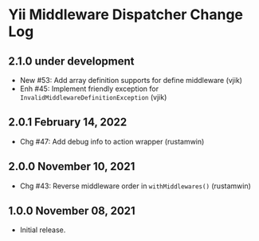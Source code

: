 # Yii Middleware Dispatcher Change Log

## 2.1.0 under development

- New #53: Add array definition supports for define middleware (vjik)
- Enh #45: Implement friendly exception for `InvalidMiddlewareDefinitionException` (vjik)

## 2.0.1 February 14, 2022

- Chg #47: Add debug info to action wrapper (rustamwin)

## 2.0.0 November 10, 2021

- Chg #43: Reverse middleware order in `withMiddlewares()` (rustamwin)

## 1.0.0 November 08, 2021

- Initial release.

